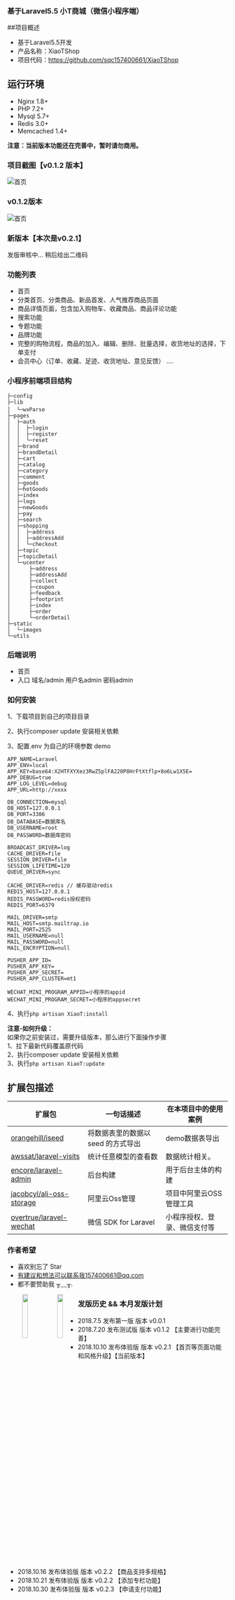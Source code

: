 ### 基于Laravel5.5 小T商城（微信小程序端）

##项目概述
+ 基于Laravel5.5开发
+ 产品名称：XiaoTShop
+ 项目代码：https://github.com/sqc157400661/XiaoTShop

## 运行环境
- Nginx 1.8+
- PHP 7.2+
- Mysql 5.7+
- Redis 3.0+
- Memcached 1.4+

**注意：当前版本功能还在完善中，暂时请勿商用。**

### 项目截图【v0.1.2 版本】

![首页](https://xiaot-static.oss-cn-hangzhou.aliyuncs.com/XiaoT/show/Xiaot_img%20111.jpg)

### v0.1.2版本

![首页](https://xiaot-static.oss-cn-hangzhou.aliyuncs.com/XiaoT/show/gh_667b391a9af7_344.jpg)

### 新版本【本次是v0.2.1】

发版审核中... 稍后给出二维码

### 功能列表
+ 首页
+ 分类首页、分类商品、新品首发、人气推荐商品页面
+ 商品详情页面，包含加入购物车、收藏商品、商品评论功能
+ 搜索功能
+ 专题功能
+ 品牌功能
+ 完整的购物流程，商品的加入、编辑、删除、批量选择，收货地址的选择，下单支付
+ 会员中心（订单、收藏、足迹、收货地址、意见反馈）
....

### 小程序前端项目结构
```
├─config
├─lib
│  └─wxParse　　　
├─pages
│  ├─auth
│  │  ├─login
│  │  ├─register
│  │  └─reset
│  ├─brand
│  ├─brandDetail
│  ├─cart
│  ├─catalog
│  ├─category
│  ├─comment
│  ├─goods
│  ├─hotGoods
│  ├─index
│  ├─logs
│  ├─newGoods
│  ├─pay
│  ├─search
│  ├─shopping
│  │  ├─address
│  │  ├─addressAdd
│  │  └─checkout
│  ├─topic
│  ├─topicDetail
│  └─ucenter
│      ├─address
│      ├─addressAdd
│      ├─collect
│      ├─coupon
│      ├─feedback
│      ├─footprint
│      ├─index
│      ├─order
│      └─orderDetail
├─static
│  └─images
└─utils
```

### 后端说明
+ 首页
+ 入口  域名/admin  用户名admin  密码admin


### 如何安装

1、下载项目到自己的项目目录

2、执行composer update 安装相关依赖

3、配置.env 为自己的环境参数
    demo
  ```
  APP_NAME=Laravel
  APP_ENV=local
  APP_KEY=base64:X2HTFXYXez3RwZ5plFA220P8HrFtXtflp+8o6Lw1X5E=
  APP_DEBUG=true
  APP_LOG_LEVEL=debug
  APP_URL=http://xxxx
  
  DB_CONNECTION=mysql
  DB_HOST=127.0.0.1
  DB_PORT=3306
  DB_DATABASE=数据库名
  DB_USERNAME=root
  DB_PASSWORD=数据库密码
  
  BROADCAST_DRIVER=log
  CACHE_DRIVER=file
  SESSION_DRIVER=file
  SESSION_LIFETIME=120
  QUEUE_DRIVER=sync
  
  CACHE_DRIVER=redis // 缓存驱动redis
  REDIS_HOST=127.0.0.1
  REDIS_PASSWORD=redis授权密码
  REDIS_PORT=6379
  
  MAIL_DRIVER=smtp
  MAIL_HOST=smtp.mailtrap.io
  MAIL_PORT=2525
  MAIL_USERNAME=null
  MAIL_PASSWORD=null
  MAIL_ENCRYPTION=null
  
  PUSHER_APP_ID=
  PUSHER_APP_KEY=
  PUSHER_APP_SECRET=
  PUSHER_APP_CLUSTER=mt1
  
  WECHAT_MINI_PROGRAM_APPID=小程序的appid
  WECHAT_MINI_PROGRAM_SECRET=小程序的appsecret
  ```

4、执行`php artisan XiaoT:install`


**注意-如何升级：**<br>
如果你之前安装过，需要升级版本，那么进行下面操作步骤<br>
1、拉下最新代码覆盖原代码<br>
2、执行composer update 安装相关依赖<br>
3、执行`php artisan XiaoT:update`

## 扩展包描述

| 扩展包 | 一句话描述 | 在本项目中的使用案例 |  
| --- | --- | --- |   
| [orangehill/iseed](https://github.com/orangehill/iseed) | 将数据表里的数据以 seed 的方式导出 | demo数据表导出 |
| [awssat/laravel-visits](https://github.com/awssat/laravel-visits) | 统计任意模型的查看数 | 数据统计相关。 |
|[encore/laravel-admin](https://github.com/z-song/laravel-admin)| 后台构建 | 用于后台主体的构建 |
| [jacobcyl/ali-oss-storage](https://github.com/jacobcyl/Aliyun-oss-storage) | 阿里云Oss管理 | 项目中阿里云OSS管理工具 |
| [overtrue/laravel-wechat](https://github.com/overtrue/laravel-wechat) | 微信 SDK for Laravel | 小程序授权、登录、微信支付等 |

### 作者希望
+ 喜欢别忘了 Star
+ 有建议和想法可以联系我157400661@qq.com
+ 都不要赞助我 ╥﹏╥.

<center>
<img src="https://xiaot-static.oss-cn-hangzhou.aliyuncs.com/XiaoT/minepay.jpg" width="16%" height="16%" style="float:left;margin:-left:20px;" />
<img src="https://xiaot-static.oss-cn-hangzhou.aliyuncs.com/XiaoT/alipay.png" width="16%" height="16%" style="float:left;margin:-left:20px;" />
</center>

### 发版历史 && 本月发版计划
+ 2018.7.5    发布第一版  版本 v0.0.1
+ 2018.7.20   发布测试版  版本 v0.1.2  【主要进行功能完善】
+ 2018.10.10  发布体验版  版本 v0.2.1  【首页等页面功能和风格升级】【当前版本】
+ 2018.10.16  发布体验版  版本 v0.2.2  【商品支持多规格】
+ 2018.10.21  发布体验版  版本 v0.2.2  【添加专栏功能】
+ 2018.10.30  发布体验版  版本 v0.2.3  【申请支付功能】

